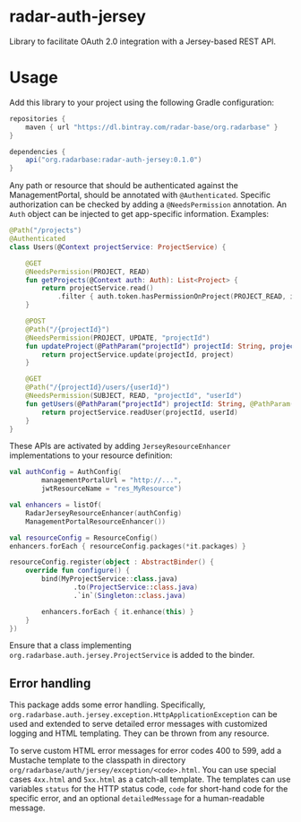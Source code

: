 # radar-auth-jersey

Library to facilitate OAuth 2.0 integration with a Jersey-based REST API.

# Usage

Add this library to your project using the following Gradle configuration:
```gradle
repositories {
    maven { url "https://dl.bintray.com/radar-base/org.radarbase" }
}

dependencies {
    api("org.radarbase:radar-auth-jersey:0.1.0")
}
```

Any path or resource that should be authenticated against the ManagementPortal, should be annotated with `@Authenticated`. Specific authorization can be checked by adding a `@NeedsPermission` annotation. An `Auth` object can be injected to get app-specific information. Examples:

```kotlin
@Path("/projects")
@Authenticated
class Users(@Context projectService: ProjectService) {

    @GET
    @NeedsPermission(PROJECT, READ)
    fun getProjects(@Context auth: Auth): List<Project> {
        return projectService.read()
            .filter { auth.token.hasPermissionOnProject(PROJECT_READ, it.name) }
    } 

    @POST
    @Path("/{projectId}")
    @NeedsPermission(PROJECT, UPDATE, "projectId")
    fun updateProject(@PathParam("projectId") projectId: String, project: Project) {
        return projectService.update(projectId, project)
    }

    @GET
    @Path("/{projectId}/users/{userId}")
    @NeedsPermission(SUBJECT, READ, "projectId", "userId")
    fun getUsers(@PathParam("projectId") projectId: String, @PathParam("userId") userId: String) {
        return projectService.readUser(projectId, userId)
    }
}
```

These APIs are activated by adding `JerseyResourceEnhancer` implementations to your resource definition:
```kotlin
val authConfig = AuthConfig(
        managementPortalUrl = "http://...",
        jwtResourceName = "res_MyResource")

val enhancers = listOf(
    RadarJerseyResourceEnhancer(authConfig)
    ManagementPortalResourceEnhancer())

val resourceConfig = ResourceConfig()
enhancers.forEach { resourceConfig.packages(*it.packages) }

resourceConfig.register(object : AbstractBinder() {
    override fun configure() {
        bind(MyProjectService::class.java)
                .to(ProjectService::class.java)
                .`in`(Singleton::class.java)

        enhancers.forEach { it.enhance(this) }
    }
})
```

Ensure that a class implementing `org.radarbase.auth.jersey.ProjectService` is added to the binder.

## Error handling

This package adds some error handling. Specifically, `org.radarbase.auth.jersey.exception.HttpApplicationException` can be used and extended to serve detailed error messages with customized logging and HTML templating. They can be thrown from any resource.

To serve custom HTML error messages for error codes 400 to 599, add a Mustache template to the classpath in directory `org/radarbase/auth/jersey/exception/<code>.html`. You can use special cases `4xx.html` and `5xx.html` as a catch-all template. The templates can use variables `status` for the HTTP status code, `code` for short-hand code for the specific error, and an optional `detailedMessage` for a human-readable message.
